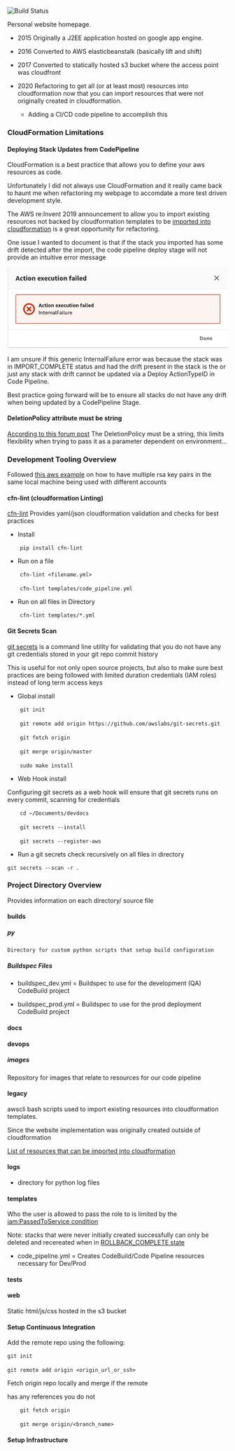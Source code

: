 ![Build Status](https://codebuild.us-east-1.amazonaws.com/badges?uuid=eyJlbmNyeXB0ZWREYXRhIjoiOEdUdVZ2KzI0d3MxRXZvMGVXWDhnb0lRUnViZ0U0ZURrVFJDSnRSbHlqMEtRaWllWHZ0ZlVqZlBZdWZzNDdsMWNGOU5YWHF2VVBjYTlHclYydHhQelc0PSIsIml2UGFyYW1ldGVyU3BlYyI6IjF0ZnVhSFdWWE8zREdVMTAiLCJtYXRlcmlhbFNldFNlcmlhbCI6MX0%3D&branch=master)

Personal website homepage.

- 2015 Originally a J2EE application hosted on google app engine.

- 2016 Converted to AWS elasticbeanstalk (basically lift and shift)

- 2017 Converted to statically hosted s3 bucket where the access point was cloudfront

- 2020 Refactoring to get all (or at least most) resources into cloudformation now that you can import resources that were not originally created in cloudformation.
    - Adding a CI/CD code pipeline to accomplish this


### CloudFormation Limitations

#### Deploying Stack Updates from CodePipeline
CloudFormation is a best practice that allows you to
define your aws resources as code.

Unfortunately I did not always use CloudFormation and it really came back to haunt me when refactoring my webpage to accomdate a more test driven development style.

The AWS re:Invent 2019 announcement to allow you to import existing resources not backed by cloudformation templates to be [imported into cloudformation](https://docs.aws.amazon.com/AWSCloudFormation/latest/UserGuide/resource-import.html) is a great opportunity for refactoring.

One issue I wanted to document is that if the stack you imported has some drift detected after the import, the code pipeline deploy stage will not provide an intuitive error message

![Code Pipelin CloudFormation Deploy Action](devops/images/error_if_stack_import_has_drift.jpg)

I am unsure if this generic InternalFailure error was because the stack was in IMPORT_COMPLETE status and had the drift present in the stack is the or just any stack with drift cannot be updated via a Deploy ActionTypeID in Code Pipeline.

Best practice going forward will be to ensure all stacks do not have any drift when being updated by a CodePipeline Stage.

#### DeletionPolicy attribute must be string
[According to this forum post](https://forums.aws.amazon.com/message.jspa?messageID=560586)
The DeletionPolicy must be a string, this limits flexibility when trying to pass it as a parameter dependent on environment...

### Development Tooling Overview

Followed [this aws example](https://forums.aws.amazon.com/thread.jspa?threadID=228206) on how to have multiple rsa key pairs in the same local machine being used with different accounts

#### cfn-lint (cloudformation Linting)
[cfn-lint](https://github.com/aws-cloudformation/cfn-python-lint.git) Provides yaml/json cloudformation validation and checks for best practices

- Install

```
    pip install cfn-lint
```

- Run on a file
```
    cfn-lint <filename.yml>

    cfn-lint templates/code_pipeline.yml
```

- Run on all files in Directory
```
    cfn-lint templates/*.yml
```


#### Git Secrets Scan

[git secrets](https://github.com/awslabs/git-secrets.git) is a command line utility for validating that you do not have any git credentials stored in your git repo commit history

This is useful for not only open source projects, but also to make sure best practices are being followed with limited duration credentials (IAM roles) instead of long term access keys

- Global install

```
    git init

    git remote add origin https://github.com/awslabs/git-secrets.git

    git fetch origin

    git merge origin/master

    sudo make install
```

- Web Hook install

Configuring git secrets as a web hook will ensure that git secrets runs on every commit, scanning for credentials
```
    cd ~/Documents/devdocs

    git secrets --install

    git secrets --register-aws
```


- Run a git secrets check recursively on all files in directory

```
git secrets --scan -r .
```


### Project Directory Overview
Provides information on each directory/ source file

#### builds

##### py
    Directory for custom python scripts that setup build configuration



##### Buildspec Files
- buildspec_dev.yml = Buildspec to use for the development (QA)
    CodeBuild project

- buildspec_prod.yml = Buildspec to use for the prod deployment CodeBuild project

#### docs


#### devops

##### images
Repository for images that relate to resources for our code pipeline

#### legacy
awscli bash scripts used to import existing resources into
cloudformation templates.

Since the website implementation was originally created outside of
cloudformation

[List of resources that can be imported into cloudformation](
    https://docs.aws.amazon.com/AWSCloudFormation/latest/UserGuide/resource-import-supported-resources.html
    )

#### logs
- directory for python log files





#### templates



Who the user is allowed to pass the role to is limited by
the [iam:PassedToService condition](https://docs.aws.amazon.com/IAM/latest/UserGuide/reference_policies_examples_iam-passrole-service.html)


Note: stacks that were never initially created successfully can
only be deleted and recereated when in [ROLLBACK_COMPLETE state](https://stackoverflow.com/a/36550496)


- code_pipeline.yml = Creates CodeBuild/Code Pipeline resources
    necessary for Dev/Prod


#### tests

#### web
Static html/js/css hosted in the s3 bucket

#### Setup Continuous Integration

Add the remote repo using the following:
```
git init

git remote add origin <origin_url_or_ssh>

```


Fetch origin repo locally and merge if the remote

has any references you do not

```
    git fetch origin

    git merge origin/<branch_name>
```



#### Setup Infrastructure
